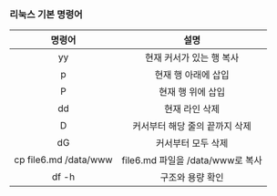 ### 리눅스 기본 명령어

| 명령어  | 설명 |
| :------------: | :-----------: |
| yy | 현재 커서가 있는 행 복사 |
| p  | 현재 행 아래에 삽입           |
| P  | 현재 행 위에 삽입 |
| dd | 현재 라인 삭제 |
| D  | 커서부터 해당 줄의 끝까지 삭제 |
| dG | 커서부터 모두 삭제 |
| cp file6.md /data/www | file6.md 파일을 /data/www로 복사 |
| df -h | 구조와 용량 확인 |
